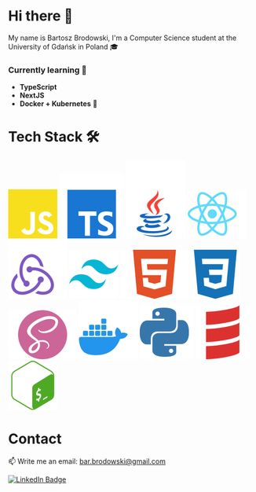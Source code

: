 # Hi there 👋

My name is Bartosz Brodowski, I'm a Computer Science student at the University of Gdańsk in Poland :mortar_board:
<br/>

### Currently learning :seedling:

- **TypeScript**
- **NextJS**
- **Docker + Kubernetes** :whale:

# Tech Stack :hammer_and_wrench:

<div float="left">
  <img src="./icons/JavaScript.svg" alt="JavaScript">
  <img src="./icons/Typescript.svg" alt="Typescript">
  <img src="./icons/Java.svg" alt="Java">
  <img src="./icons/React.svg" alt="React">
  <img src="./icons/Redux.svg" alt="Redux">
  <img src="./icons/TailwindCSS.svg" alt="TailwindCSS">
  <img src="./icons/HTML.svg" alt="HTML5">
  <img src="./icons/CSS.svg" alt="CSS">
  <img src="./icons/SASS.svg" alt="SASS">
  <img src="./icons/Docker.svg" alt="Docker">
  <img src="./icons/Python.svg" alt="Python">
  <img src="./icons/Scala.svg" alt="Scala">
  <img src="./icons/Bash.svg" alt="Bash">
</div>

# Contact

:mailbox: Write me an email: bar.brodowski@gmail.com

<div id="badges">
  <a href="https://www.linkedin.com/in/bartoszbrodowski/">
    <img src="https://img.shields.io/badge/LinkedIn-blue?style=for-the-badge&logo=linkedin&logoColor=white" alt="LinkedIn Badge"/>
  </a>
</div>
